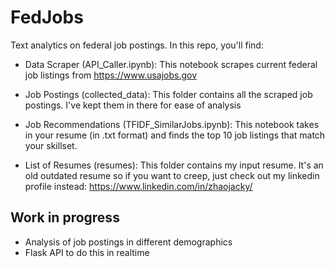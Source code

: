 # FedJobs

Text analytics on federal job postings. In this repo, you'll find:

- Data Scraper (API_Caller.ipynb): This notebook scrapes current federal job listings from https://www.usajobs.gov

- Job Postings (collected_data): This folder contains all the scraped job postings. I've kept them in there for ease of analysis

- Job Recommendations (TFIDF_SimilarJobs.ipynb): This notebook takes in your resume (in .txt format) and finds the top 10 job listings that match your skillset. 

- List of Resumes (resumes): This folder contains my input resume. It's an old outdated resume so if you want to creep, just check out my linkedin profile instead: https://www.linkedin.com/in/zhaojacky/

## Work in progress

- Analysis of job postings in different demographics
- Flask API to do this in realtime
